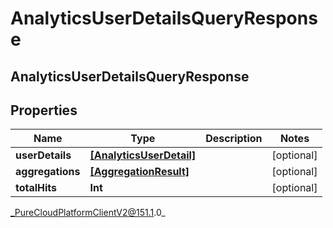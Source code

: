 # AnalyticsUserDetailsQueryResponse

## AnalyticsUserDetailsQueryResponse

## Properties

|Name | Type | Description | Notes|
|------------ | ------------- | ------------- | -------------|
| **userDetails** | [**[AnalyticsUserDetail]**](AnalyticsUserDetail) |  | [optional] |
| **aggregations** | [**[AggregationResult]**](AggregationResult) |  | [optional] |
| **totalHits** | **Int** |  | [optional] |



_PureCloudPlatformClientV2@151.1.0_
